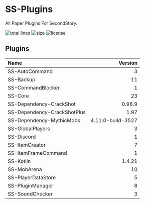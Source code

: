 # SS-Plugins
All Paper Plugins For SecondStory.

![total lines](https://img.shields.io/tokei/lines/github/SecondStoryServer/SS-Plugins) ![size](https://img.shields.io/github/repo-size/SecondStoryServer/SS-Plugins?label=size) ![license](https://img.shields.io/github/license/SecondStoryServer/SS-Plugins)

## Plugins

| Name | Version |
|:-----|--------:|
| SS-AutoCommand | 3 |
| SS-Backup | 11 |
| SS-CommandBlocker | 1 |
| SS-Core | 23 |
| SS-Dependency-CrackShot | 0.98.9 |
| SS-Dependency-CrackShotPlus | 1.97 |
| SS-Dependency-MythicMobs | 4.11.0-build-3527 |
| SS-GlobalPlayers | 3 |
| SS-Discord | 1 |
| SS-ItemCreator | 7 |
| SS-ItemFrameCommand | 1 |
| SS-Kotlin | 1.4.21 |
| SS-MobArena | 10 |
| SS-PlayerDataStore | 5 |
| SS-PluginManager | 8 |
| SS-SoundChecker | 3 |